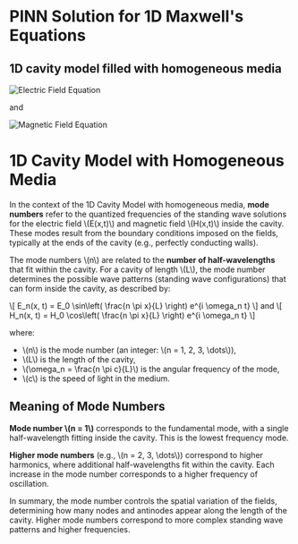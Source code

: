 # PINN Solution for 1D Maxwell's Equations

## 1D cavity model filled with homogeneous media

![Electric Field Equation](https://latex.codecogs.com/png.latex?E_n(x,t)%20=%20E_0%20\sin\left(\frac{n\pi%20x}{L}\right)e^{i%20\omega_n%20t})

and

![Magnetic Field Equation](https://latex.codecogs.com/png.latex?H_n(x,t)%20=%20H_0%20\cos\left(\frac{n\pi%20x}{L}\right)e^{i%20\omega_n%20t})


  <h1>1D Cavity Model with Homogeneous Media</h1>
  <p>
      In the context of the 1D Cavity Model with homogeneous media, <strong>mode numbers</strong> refer to the quantized frequencies of the standing wave solutions for the electric field \(E(x,t)\) and magnetic field \(H(x,t)\) inside the cavity. These modes result from the boundary conditions imposed on the fields, typically at the ends of the cavity (e.g., perfectly conducting walls).
  </p>
  <p>
      The mode numbers \(n\) are related to the <strong>number of half-wavelengths</strong> that fit within the cavity. For a cavity of length \(L\), the mode number determines the possible wave patterns (standing wave configurations) that can form inside the cavity, as described by:
  </p>
  <p>
      \[
      E_n(x, t) = E_0 \sin\left( \frac{n \pi x}{L} \right) e^{i \omega_n t}
      \]
      and
      \[
      H_n(x, t) = H_0 \cos\left( \frac{n \pi x}{L} \right) e^{i \omega_n t}
      \]
  </p>
  <p>
      where:
      <ul>
          <li>\(n\) is the mode number (an integer: \(n = 1, 2, 3, \dots\)),</li>
          <li>\(L\) is the length of the cavity,</li>
          <li>\(\omega_n = \frac{n \pi c}{L}\) is the angular frequency of the mode,</li>
          <li>\(c\) is the speed of light in the medium.</li>
      </ul>
  </p>
  <h2>Meaning of Mode Numbers</h2>
  <p>
      <strong>Mode number \(n = 1\)</strong> corresponds to the fundamental mode, with a single half-wavelength fitting inside the cavity. This is the lowest frequency mode.
  </p>
  <p>
      <strong>Higher mode numbers</strong> (e.g., \(n = 2, 3, \dots\)) correspond to higher harmonics, where additional half-wavelengths fit within the cavity. Each increase in the mode number corresponds to a higher frequency of oscillation.
  </p>
  <p>
      In summary, the mode number controls the spatial variation of the fields, determining how many nodes and antinodes appear along the length of the cavity. Higher mode numbers correspond to more complex standing wave patterns and higher frequencies.
  </p>
